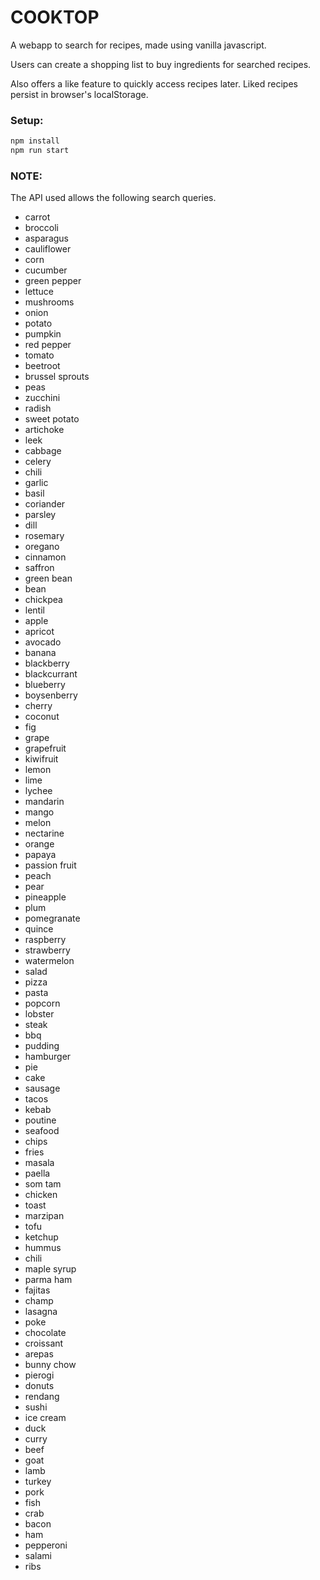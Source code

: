 # COOKTOP
A webapp to search for recipes, made using vanilla javascript.

Users can create a shopping list to buy ingredients for searched recipes.

Also offers a like feature to quickly access recipes later. Liked recipes persist in browser's localStorage.

### Setup:
```Bash
npm install
npm run start
```
### NOTE:
The API used allows the following search queries.

* carrot
* broccoli
* asparagus
* cauliflower
* corn
* cucumber
* green pepper
* lettuce
* mushrooms
* onion
* potato
* pumpkin
* red pepper
* tomato
* beetroot
* brussel sprouts
* peas
* zucchini
* radish
* sweet potato
* artichoke
* leek
* cabbage
* celery
* chili
* garlic
* basil
* coriander
* parsley
* dill
* rosemary
* oregano
* cinnamon
* saffron
* green bean
* bean
* chickpea
* lentil
* apple
* apricot
* avocado
* banana
* blackberry
* blackcurrant
* blueberry
* boysenberry
* cherry
* coconut
* fig
* grape
* grapefruit
* kiwifruit
* lemon
* lime
* lychee
* mandarin
* mango
* melon
* nectarine
* orange
* papaya
* passion fruit
* peach
* pear
* pineapple
* plum
* pomegranate
* quince
* raspberry
* strawberry
* watermelon
* salad
* pizza
* pasta
* popcorn
* lobster
* steak
* bbq
* pudding
* hamburger
* pie
* cake
* sausage
* tacos
* kebab
* poutine
* seafood
* chips
* fries
* masala
* paella
* som tam
* chicken
* toast
* marzipan
* tofu
* ketchup
* hummus
* chili
* maple syrup
* parma ham
* fajitas
* champ
* lasagna
* poke
* chocolate
* croissant
* arepas
* bunny chow
* pierogi
* donuts
* rendang
* sushi
* ice cream
* duck
* curry
* beef
* goat
* lamb
* turkey
* pork
* fish
* crab
* bacon
* ham
* pepperoni
* salami
* ribs
